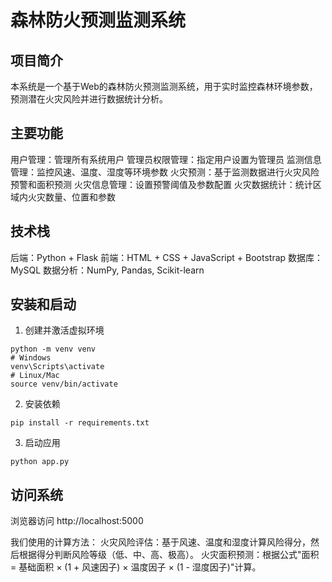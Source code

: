 # 森林防火预测监测系统

## 项目简介
本系统是一个基于Web的森林防火预测监测系统，用于实时监控森林环境参数，预测潜在火灾风险并进行数据统计分析。

## 主要功能
用户管理：管理所有系统用户
管理员权限管理：指定用户设置为管理员
监测信息管理：监控风速、温度、湿度等环境参数
火灾预测：基于监测数据进行火灾风险预警和面积预测
火灾信息管理：设置预警阈值及参数配置
火灾数据统计：统计区域内火灾数量、位置和参数

## 技术栈
后端：Python + Flask
前端：HTML + CSS + JavaScript + Bootstrap
数据库：MySQL
数据分析：NumPy, Pandas, Scikit-learn

## 安装和启动
1. 创建并激活虚拟环境
```
python -m venv venv
# Windows
venv\Scripts\activate
# Linux/Mac
source venv/bin/activate
```

2. 安装依赖
```
pip install -r requirements.txt
```

3. 启动应用
```
python app.py
```

## 访问系统
浏览器访问 http://localhost:5000 

我们使用的计算方法：
火灾风险评估：基于风速、温度和湿度计算风险得分，然后根据得分判断风险等级（低、中、高、极高）。
火灾面积预测：根据公式"面积 = 基础面积 × (1 + 风速因子) × 温度因子 × (1 - 湿度因子)"计算。